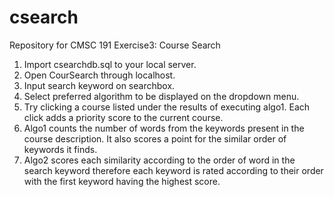 # csearch
Repository for CMSC 191 Exercise3: Course Search

1. Import csearchdb.sql to your local server.
2. Open CourSearch through localhost.
3. Input search keyword on searchbox.
4. Select preferred algorithm to be displayed on the dropdown menu.
5. Try clicking a course listed under the results of executing algo1. Each click adds a priority score to the current course.
6. Algo1 counts the number of words from the keywords present in the course description. It also scores a point for the similar order of keywords it finds.
7. Algo2 scores each similarity according to the order of word in the search keyword therefore each keyword is rated according to their order with the first keyword having the highest score.
